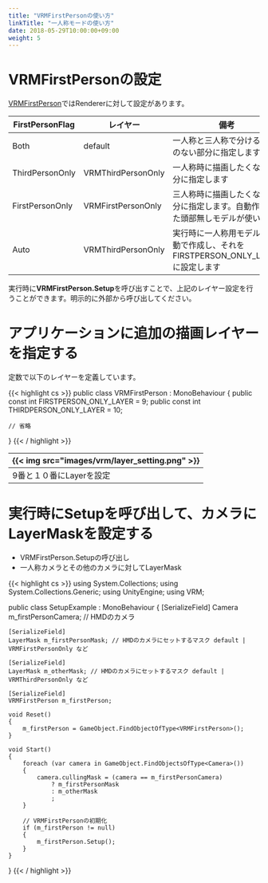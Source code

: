 ```yaml
---
title: "VRMFirstPersonの使い方"
linkTitle: "一人称モードの使い方"
date: 2018-05-29T10:00:00+09:00
weight: 5
---
```


# VRMFirstPersonの設定
[VRMFirstPerson](/../../../univrm/components/univrm_firstperson/)ではRendererに対して設定があります。

|FirstPersonFlag               |レイヤー               |備考                                        |
|------------------------------|----------------------|--------------------------------------------|
|Both                          |default               |一人称と三人称で分ける必要のない部分に指定します|
|ThirdPersonOnly               |VRMThirdPersonOnly|一人称時に描画したくない部分に指定します        |
|FirstPersonOnly               |VRMFirstPersonOnly|三人称時に描画したくない部分に指定します。自動作成した頭部無しモデルが使います|
|Auto                          |VRMThirdPersonOnly|実行時に一人称用モデルを自動で作成し、それをFIRSTPERSON_ONLY_LAYERに設定します|

実行時に**VRMFirstPerson.Setup**を呼び出すことで、上記のレイヤー設定を行うことができます。明示的に外部から呼び出してください。

# アプリケーションに追加の描画レイヤーを指定する

定数で以下のレイヤーを定義しています。

{{< highlight cs >}}
public class VRMFirstPerson : MonoBehaviour
{
    public const int FIRSTPERSON_ONLY_LAYER = 9;
    public const int THIRDPERSON_ONLY_LAYER = 10;

    // 省略
}
{{< / highlight >}}

|{{< img src="images/vrm/layer_setting.png" >}}|
|-----|
|9番と１０番にLayerを設定|

# 実行時にSetupを呼び出して、カメラにLayerMaskを設定する

* VRMFirstPerson.Setupの呼び出し
* 一人称カメラとその他のカメラに対してLayerMask

{{< highlight cs >}}
using System.Collections;
using System.Collections.Generic;
using UnityEngine;
using VRM;

public class SetupExample : MonoBehaviour
{
    [SerializeField]
    Camera m_firstPersonCamera; // HMDのカメラ

    [SerializeField]
    LayerMask m_firstPersonMask; // HMDのカメラにセットするマスク default | VRMFirstPersonOnly など

    [SerializeField]
    LayerMask m_otherMask; // HMDのカメラにセットするマスク default | VRMThirdPersonOnly など

    [SerializeField]
    VRMFirstPerson m_firstPerson;

    void Reset()
    {
        m_firstPerson = GameObject.FindObjectOfType<VRMFirstPerson>();
    }

    void Start()
    {
        foreach (var camera in GameObject.FindObjectsOfType<Camera>())
        {
            camera.cullingMask = (camera == m_firstPersonCamera)
                ? m_firstPersonMask
                : m_otherMask
                ;
        }

        // VRMFirstPersonの初期化
        if (m_firstPerson != null)
        {
            m_firstPerson.Setup();
        }
    }
}
{{< / highlight >}}

